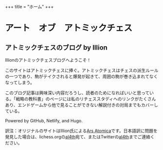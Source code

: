 +++
title = "ホーム"
+++

# アート　オブ　アトミックチェス #

## アトミックチェスのブログ by Illion ##

[//]: # (category list: blog, reference)
[//]: # (series list: New-to-nuke, Classic-FICS)
[//]: # (tag list: New-to-nuke, tactics, openings, endgames, game-analysis, general-advice, patterns, pawns, invasions, pawnitisation, beginner, rules, terminology, middlegames)

Illionのアトミックチェスブログへようこそ！
<!--Welcome to Illion's atomic site!-->

このサイトはアトミックチェスに捧ぐ。アトミックチェスはチェスの派生ルールの一つであり、駒がテイクされると爆発が起きて、周囲の駒が巻き込まれてなくなってしまう。
<!--This site is dedicated to atomic chess, a chess variant where captures lead to explosions.-->

このブログ記事は興味深い内容だろうし、読者のためになればいいと思っている。「戦略の教科書」のページには私のリチェススタディへのリンクがたくさんあり、エンドゲームから他で見ることができない解説付きの対局までもカバーしている。

Powered by GitHub, Netlify, and Hugo.

訳注：オリジナルのサイトはIllion氏による[Ars Atomica](https://illion-atomic.netlify.app/)です。日本語訳に問題を発見した場合は、lichess.orgの[al4th](https://lichess.org/@/al4th)宛て、またはTwitterの[al4th](https://twitter.com/al4_th)までご連絡ください。

<!--The blog articles may be interesting and hopefully informative, while the Resources page is full of links to my lichess studies, which cover topics ranging from endgames to annotated games that you won't find elsewhere.

Powered by GitHub, Netlify, and Hugo.-->
